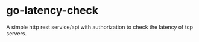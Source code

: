 # go-latency-check

A simple http rest service/api with authorization to check the latency of tcp servers.
